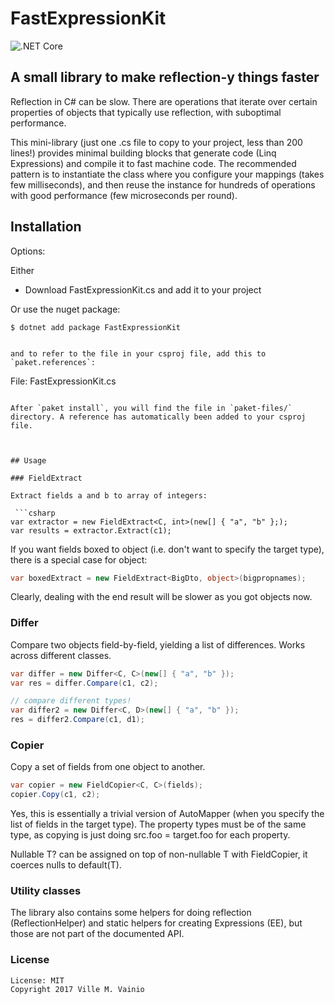 # FastExpressionKit

![.NET Core](https://github.com/vivainio/FastExpressionKit/workflows/.NET%20Core/badge.svg)

## A small library to make reflection-y things faster

Reflection in C# can be slow. There are operations that iterate over certain properties of objects that typically use reflection, with suboptimal performance.

This mini-library (just one .cs file to copy to your project, less than 200 lines!) provides minimal building blocks that generate code (Linq Expressions) and compile it to fast machine code. The recommended pattern is to instantiate the class where you configure your mappings (takes few milliseconds), and then reuse the instance for hundreds of operations with good performance (few microseconds per round).

## Installation

Options:

Either

- Download FastExpressionKit.cs and add it to your project

Or use the nuget package:

```
$ dotnet add package FastExpressionKit
```


```

and to refer to the file in your csproj file, add this to `paket.references`:

```
File: FastExpressionKit.cs
```

After `paket install`, you will find the file in `paket-files/` directory. A reference has automatically been added to your csproj file.



## Usage

### FieldExtract

Extract fields a and b to array of integers:

 ```csharp
var extractor = new FieldExtract<C, int>(new[] { "a", "b" };);
var results = extractor.Extract(c1);
```

If you want fields boxed to object (i.e. don't want to specify the target type), there is a special case for object:

```csharp
var boxedExtract = new FieldExtract<BigDto, object>(bigpropnames);
```

Clearly, dealing with the end result will be slower as you got objects now.

### Differ

Compare two objects field-by-field, yielding a list of differences. Works across different classes.

```csharp
var differ = new Differ<C, C>(new[] { "a", "b" });
var res = differ.Compare(c1, c2);

// compare different types!
var differ2 = new Differ<C, D>(new[] { "a", "b" });
res = differ2.Compare(c1, d1);
```

### Copier

Copy a set of fields from one object to another.


```csharp
var copier = new FieldCopier<C, C>(fields);
copier.Copy(c1, c2);
```

Yes, this is essentially a trivial version of AutoMapper (when you specify the list of fields in the target type).
The property types must be of the same type, as copying is just doing src.foo = target.foo for each property.

Nullable T? can be assigned on top of non-nullable T with FieldCopier, it coerces nulls to default(T). 

### Utility classes

The library also contains some helpers for doing reflection (ReflectionHelper) and static helpers for creating
Expressions (EE), but those are not part of the documented API.

### License

```
License: MIT
Copyright 2017 Ville M. Vainio
```
